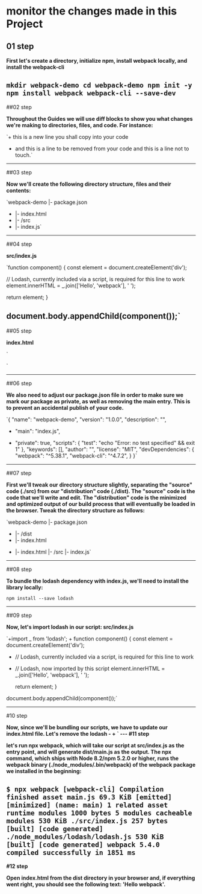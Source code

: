 # monitor the changes made in this Project
## 01 step

**First let's create a directory, initialize npm, install webpack locally, and install the webpack-cli**

`mkdir webpack-demo
cd webpack-demo
npm init -y
npm install webpack webpack-cli --save-dev`
---
##02 step

**Throughout the Guides we will use diff blocks to show you what changes we're making to directories, files, and code. For instance:**

`+ this is a new line you shall copy into your code
- and this is a line to be removed from your code
  and this is a line not to touch.`
---
##03 step

**Now we'll create the following directory structure, files and their contents:**

`webpack-demo
|- package.json
+ |- index.html
+ |- /src
+   |- index.js`
---
##04 step

**src/index.js**

`function component() {
  const element = document.createElement('div');

  // Lodash, currently included via a script, is required for this line to work
  element.innerHTML = _.join(['Hello', 'webpack'], ' ');

  return element;
}

document.body.appendChild(component());`
---
##05 step

**index.html**

`<!DOCTYPE html>
<html>
  <head>
    <meta charset="utf-8" />
    <title>Getting Started</title>
    <script src="https://unpkg.com/lodash@4.17.20"></script>
  </head>
  <body>
    <script src="./src/index.js"></script>
  </body>
</html>`

---
##06 step

**We also need to adjust our package.json file in order to make sure we mark our package as private, as well as removing the main entry. This is to prevent an accidental publish of your code.**

`{
   "name": "webpack-demo",
   "version": "1.0.0",
   "description": "",
-  "main": "index.js",
+  "private": true,
   "scripts": {
     "test": "echo \"Error: no test specified\" && exit 1"
   },
   "keywords": [],
   "author": "",
   "license": "MIT",
   "devDependencies": {
     "webpack": "^5.38.1",
     "webpack-cli": "^4.7.2",
   }
 }`
---
##07 step

**First we'll tweak our directory structure slightly, separating the "source" code (./src) from our "distribution" code (./dist). The "source" code is the code that we'll write and edit. The "distribution" code is the minimized and optimized output of our build process that will eventually be loaded in the browser. Tweak the directory structure as follows:**

`webpack-demo
|- package.json
+ |- /dist
+   |- index.html
- |- index.html
|- /src
  |- index.js`
---
##08 step

**To bundle the lodash dependency with index.js, we'll need to install the library locally:**

`npm install --save lodash`

---
##09 step

**Now, let's import lodash in our script: src/index.js**

`+import _ from 'lodash';
+
 function component() {
   const element = document.createElement('div');

-  // Lodash, currently included via a script, is required for this line to work
+  // Lodash, now imported by this script
   element.innerHTML = _.join(['Hello', 'webpack'], ' ');

   return element;
 }

 document.body.appendChild(component());`

---
#10 step

**Now, since we'll be bundling our scripts, we have to update our index.html file. Let's remove the lodash <script>, as we now import it, and modify the other <script> tag to load the bundle, instead of the raw ./src file: dist/index.html**

` <!DOCTYPE html>
 <html>
   <head>
     <meta charset="utf-8" />
     <title>Getting Started</title>
-    <script src="https://unpkg.com/lodash@4.17.20"></script>
   </head>
   <body>
-    <script src="./src/index.js"></script>
+    <script src="main.js"></script>
   </body>
 </html>`
---
#11 step

**let's run npx webpack, which will take our script at src/index.js as the entry point, and will generate dist/main.js as the output. The npx command, which ships with Node 8.2/npm 5.2.0 or higher, runs the webpack binary (./node_modules/.bin/webpack) of the webpack package we installed in the beginning:**

`$ npx webpack
[webpack-cli] Compilation finished
asset main.js 69.3 KiB [emitted] [minimized] (name: main) 1 related asset
runtime modules 1000 bytes 5 modules
cacheable modules 530 KiB
  ./src/index.js 257 bytes [built] [code generated]
  ./node_modules/lodash/lodash.js 530 KiB [built] [code generated]
webpack 5.4.0 compiled successfully in 1851 ms
`
---
#12 step

**Open index.html from the dist directory in your browser and, if everything went right, you should see the following text: 'Hello webpack'.**
